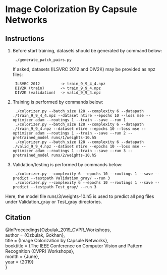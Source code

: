 # Image Colorization By Capsule Networks

Instructions
------------
1) Before start training, datasets should be generated by command below:

		./generate_patch_pairs.py

   If asked, datasets (ILSVRC 2012 and DIV2K) may be provided as npz files:
   
		ILSVRC 2012 		-> train_9_9_4_4.npz					
		DIV2K (train)		-> train_9_9_4.npz
		DIV2K (validation)	-> valid_9_9_4.npz

2) Training is performed by commands below:

		./colorizer.py --batch_size 128 --complexity 6 --datapath ./train_9_9_4_4.npz --dataset ntire --epochs 10 --loss mse --optimizer adam --routings 1 --train --save --run 1
		./colorizer.py --batch_size 128 --complexity 6 --datapath ./train_9_9_4.npz --dataset ntire --epochs 10 --loss mse --optimizer adam --routings 1 --train --save --run 2 --pretrained_model runs/1/weights-10.h5
		./colorizer.py --batch_size 128 --complexity 6 --datapath ./valid_9_9_4.npz --dataset ntire --epochs 10 --loss mse --optimizer adam --routings 1 --train --save --run 3 --pretrained_model runs/2/weights-10.h5

3) Validation/testing is performed by commands below:

		./colorizer.py --complexity 6 --epochs 10 --routings 1 --save --predict --testpath Validation_gray/ --run 3
		./colorizer.py --complexity 6 --epochs 10 --routings 1 --save --predict --testpath Test_gray/ --run 3

Here, the model file runs/3/weights-10.h5 is used to predict all png files under Validation_gray or Test_gray directories.
   
Citation
--------
@InProceedings{Ozbulak_2019_CVPR_Workshops,<br/>
author = {Ozbulak, Gokhan},<br/>
title = {Image Colorization by Capsule Networks},<br/>
booktitle = {The IEEE Conference on Computer Vision and Pattern Recognition (CVPR) Workshops},<br/>
month = {June},<br/>
year = {2019}<br/>
} 
